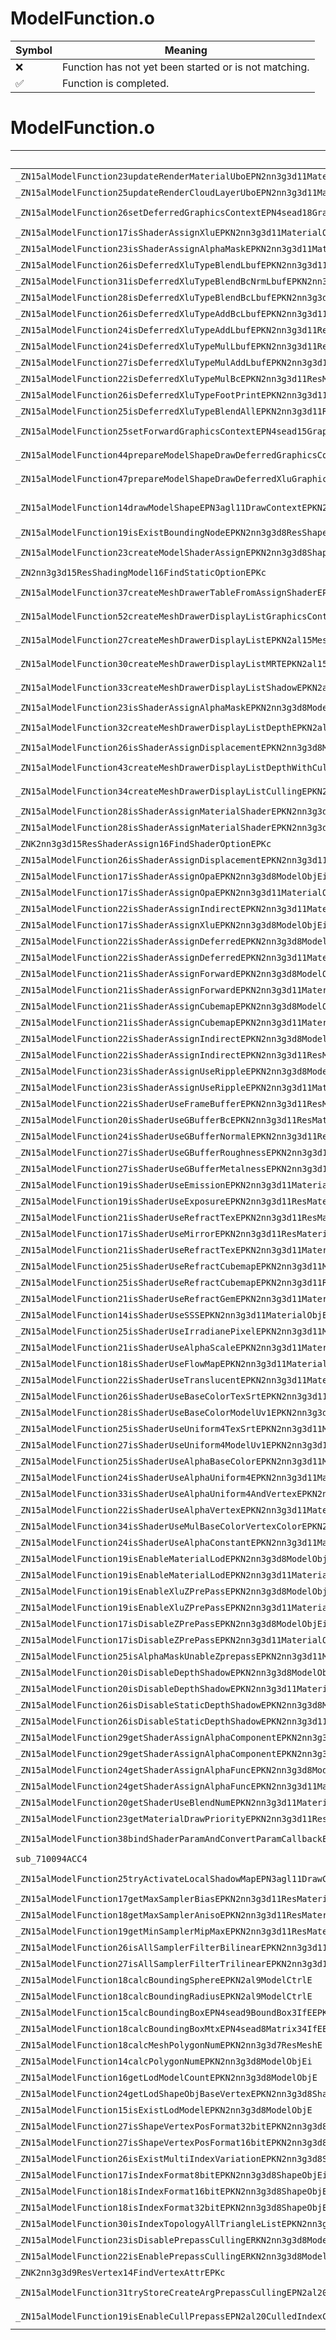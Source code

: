 # ModelFunction.o
| Symbol | Meaning 
| ------------- | ------------- 
| :x: | Function has not yet been started or is not matching. 
| :white_check_mark: | Function is completed. 


# ModelFunction.o
| Symbol (Mangled) | Symbol (Demangled) | Decompiled? |
| ------------- |  ------------- | ------------- |
| `_ZN15alModelFunction23updateRenderMaterialUboEPN2nn3g3d11MaterialObjE` | `alModelFunction::updateRenderMaterialUbo(nn::g3d::MaterialObj *)` | :white_check_mark: |
| `_ZN15alModelFunction25updateRenderCloudLayerUboEPN2nn3g3d11MaterialObjE` | `alModelFunction::updateRenderCloudLayerUbo(nn::g3d::MaterialObj *)` | :white_check_mark: |
| `_ZN15alModelFunction26setDeferredGraphicsContextEPN4sead18GraphicsContextMRTEPKN2nn3g3d11MaterialObjERKN2al23GraphicsContextDrawInfoE` | `alModelFunction::setDeferredGraphicsContext(sead::GraphicsContextMRT *,nn::g3d::MaterialObj const*,al::GraphicsContextDrawInfo const&)` | :white_check_mark: |
| `_ZN15alModelFunction17isShaderAssignXluEPKN2nn3g3d11MaterialObjE` | `alModelFunction::isShaderAssignXlu(nn::g3d::MaterialObj const*)` | :white_check_mark: |
| `_ZN15alModelFunction23isShaderAssignAlphaMaskEPKN2nn3g3d11MaterialObjE` | `alModelFunction::isShaderAssignAlphaMask(nn::g3d::MaterialObj const*)` | :white_check_mark: |
| `_ZN15alModelFunction26isDeferredXluTypeBlendLbufEPKN2nn3g3d11ResMaterialE` | `alModelFunction::isDeferredXluTypeBlendLbuf(nn::g3d::ResMaterial const*)` | :white_check_mark: |
| `_ZN15alModelFunction31isDeferredXluTypeBlendBcNrmLbufEPKN2nn3g3d11ResMaterialE` | `alModelFunction::isDeferredXluTypeBlendBcNrmLbuf(nn::g3d::ResMaterial const*)` | :white_check_mark: |
| `_ZN15alModelFunction28isDeferredXluTypeBlendBcLbufEPKN2nn3g3d11ResMaterialE` | `alModelFunction::isDeferredXluTypeBlendBcLbuf(nn::g3d::ResMaterial const*)` | :white_check_mark: |
| `_ZN15alModelFunction26isDeferredXluTypeAddBcLbufEPKN2nn3g3d11ResMaterialE` | `alModelFunction::isDeferredXluTypeAddBcLbuf(nn::g3d::ResMaterial const*)` | :white_check_mark: |
| `_ZN15alModelFunction24isDeferredXluTypeAddLbufEPKN2nn3g3d11ResMaterialE` | `alModelFunction::isDeferredXluTypeAddLbuf(nn::g3d::ResMaterial const*)` | :white_check_mark: |
| `_ZN15alModelFunction24isDeferredXluTypeMulLbufEPKN2nn3g3d11ResMaterialE` | `alModelFunction::isDeferredXluTypeMulLbuf(nn::g3d::ResMaterial const*)` | :white_check_mark: |
| `_ZN15alModelFunction27isDeferredXluTypeMulAddLbufEPKN2nn3g3d11ResMaterialE` | `alModelFunction::isDeferredXluTypeMulAddLbuf(nn::g3d::ResMaterial const*)` | :white_check_mark: |
| `_ZN15alModelFunction22isDeferredXluTypeMulBcEPKN2nn3g3d11ResMaterialE` | `alModelFunction::isDeferredXluTypeMulBc(nn::g3d::ResMaterial const*)` | :white_check_mark: |
| `_ZN15alModelFunction26isDeferredXluTypeFootPrintEPKN2nn3g3d11ResMaterialE` | `alModelFunction::isDeferredXluTypeFootPrint(nn::g3d::ResMaterial const*)` | :white_check_mark: |
| `_ZN15alModelFunction25isDeferredXluTypeBlendAllEPKN2nn3g3d11ResMaterialE` | `alModelFunction::isDeferredXluTypeBlendAll(nn::g3d::ResMaterial const*)` | :white_check_mark: |
| `_ZN15alModelFunction25setForwardGraphicsContextEPN4sead15GraphicsContextEPKN2nn3g3d11MaterialObjERKN2al23GraphicsContextDrawInfoE` | `alModelFunction::setForwardGraphicsContext(sead::GraphicsContext *,nn::g3d::MaterialObj const*,al::GraphicsContextDrawInfo const&)` | :white_check_mark: |
| `_ZN15alModelFunction44prepareModelShapeDrawDeferredGraphicsContextEPN3agl11DrawContextEPKN2al9ModelCtrlEi` | `alModelFunction::prepareModelShapeDrawDeferredGraphicsContext(agl::DrawContext *,al::ModelCtrl const*,int)` | :white_check_mark: |
| `_ZN15alModelFunction47prepareModelShapeDrawDeferredXluGraphicsContextEPN3agl11DrawContextEPKN2al9ModelCtrlEiNS3_15DeferredXluTypeEb` | `alModelFunction::prepareModelShapeDrawDeferredXluGraphicsContext(agl::DrawContext *,al::ModelCtrl const*,int,al::DeferredXluType,bool)` | :white_check_mark: |
| `_ZN15alModelFunction14drawModelShapeEPN3agl11DrawContextEPKN2nn3g3d11SkeletonObjEPKNS4_11MaterialObjEPKNS4_8ShapeObjEPKNS4_15ShadingModelObjEPKN2al17ModelShaderAssignEPKNS4_10ViewVolumeEii` | `alModelFunction::drawModelShape(agl::DrawContext *,nn::g3d::SkeletonObj const*,nn::g3d::MaterialObj const*,nn::g3d::ShapeObj const*,nn::g3d::ShadingModelObj const*,al::ModelShaderAssign const*,nn::g3d::ViewVolume const*,int,int)` | :white_check_mark: |
| `_ZN15alModelFunction19isExistBoundingNodeEPKN2nn3g3d8ResShapeE` | `alModelFunction::isExistBoundingNode(nn::g3d::ResShape const*)` | :white_check_mark: |
| `_ZN15alModelFunction23createModelShaderAssignEPKN2nn3g3d8ShapeObjEPKNS1_11MaterialObjEPNS1_15ResShadingModelEiPKPKcSD_` | `alModelFunction::createModelShaderAssign(nn::g3d::ShapeObj const*,nn::g3d::MaterialObj const*,nn::g3d::ResShadingModel *,int,char const* const*,char const* const*)` | :white_check_mark: |
| `_ZN2nn3g3d15ResShadingModel16FindStaticOptionEPKc` | `nn::g3d::ResShadingModel::FindStaticOption(char const*)` | :white_check_mark: |
| `_ZN15alModelFunction37createMeshDrawerTableFromAssignShaderEPKN2al18GraphicsSystemInfoEPNS0_9ModelCtrlEi` | `alModelFunction::createMeshDrawerTableFromAssignShader(al::GraphicsSystemInfo const*,al::ModelCtrl *,int)` | :white_check_mark: |
| `_ZN15alModelFunction52createMeshDrawerDisplayListGraphicsContextInvalidateEPKN2al15MeshDrawerTableEPKNS0_11ModelKeeperEPN4sead4HeapE` | `alModelFunction::createMeshDrawerDisplayListGraphicsContextInvalidate(al::MeshDrawerTable const*,al::ModelKeeper const*,sead::Heap *)` | :white_check_mark: |
| `_ZN15alModelFunction27createMeshDrawerDisplayListEPKN2al15MeshDrawerTableEPKNS0_11ModelKeeperEPN4sead4HeapE` | `alModelFunction::createMeshDrawerDisplayList(al::MeshDrawerTable const*,al::ModelKeeper const*,sead::Heap *)` | :white_check_mark: |
| `_ZN15alModelFunction30createMeshDrawerDisplayListMRTEPKN2al15MeshDrawerTableEPKNS0_11ModelKeeperEPN4sead4HeapE` | `alModelFunction::createMeshDrawerDisplayListMRT(al::MeshDrawerTable const*,al::ModelKeeper const*,sead::Heap *)` | :white_check_mark: |
| `_ZN15alModelFunction33createMeshDrawerDisplayListShadowEPKN2al15MeshDrawerTableEPKNS0_11ModelKeeperEPN4sead4HeapE` | `alModelFunction::createMeshDrawerDisplayListShadow(al::MeshDrawerTable const*,al::ModelKeeper const*,sead::Heap *)` | :white_check_mark: |
| `_ZN15alModelFunction23isShaderAssignAlphaMaskEPKN2nn3g3d8ModelObjEi` | `alModelFunction::isShaderAssignAlphaMask(nn::g3d::ModelObj const*,int)` | :white_check_mark: |
| `_ZN15alModelFunction32createMeshDrawerDisplayListDepthEPKN2al15MeshDrawerTableEPKNS0_11ModelKeeperEbPN4sead4HeapE` | `alModelFunction::createMeshDrawerDisplayListDepth(al::MeshDrawerTable const*,al::ModelKeeper const*,bool,sead::Heap *)` | :white_check_mark: |
| `_ZN15alModelFunction26isShaderAssignDisplacementEPKN2nn3g3d8ModelObjEi` | `alModelFunction::isShaderAssignDisplacement(nn::g3d::ModelObj const*,int)` | :white_check_mark: |
| `_ZN15alModelFunction43createMeshDrawerDisplayListDepthWithCullingEPKN2al15MeshDrawerTableEPKNS0_11ModelKeeperEbPN4sead4HeapE` | `alModelFunction::createMeshDrawerDisplayListDepthWithCulling(al::MeshDrawerTable const*,al::ModelKeeper const*,bool,sead::Heap *)` | :white_check_mark: |
| `_ZN15alModelFunction34createMeshDrawerDisplayListCullingEPKN2al15MeshDrawerTableEPKNS0_11ModelKeeperEPN4sead4HeapE` | `alModelFunction::createMeshDrawerDisplayListCulling(al::MeshDrawerTable const*,al::ModelKeeper const*,sead::Heap *)` | :white_check_mark: |
| `_ZN15alModelFunction28isShaderAssignMaterialShaderEPKN2nn3g3d8ModelObjEi` | `alModelFunction::isShaderAssignMaterialShader(nn::g3d::ModelObj const*,int)` | :white_check_mark: |
| `_ZN15alModelFunction28isShaderAssignMaterialShaderEPKN2nn3g3d11MaterialObjE` | `alModelFunction::isShaderAssignMaterialShader(nn::g3d::MaterialObj const*)` | :white_check_mark: |
| `_ZNK2nn3g3d15ResShaderAssign16FindShaderOptionEPKc` | `nn::g3d::ResShaderAssign::FindShaderOption(char const*)const` | :white_check_mark: |
| `_ZN15alModelFunction26isShaderAssignDisplacementEPKN2nn3g3d11MaterialObjE` | `alModelFunction::isShaderAssignDisplacement(nn::g3d::MaterialObj const*)` | :white_check_mark: |
| `_ZN15alModelFunction17isShaderAssignOpaEPKN2nn3g3d8ModelObjEi` | `alModelFunction::isShaderAssignOpa(nn::g3d::ModelObj const*,int)` | :white_check_mark: |
| `_ZN15alModelFunction17isShaderAssignOpaEPKN2nn3g3d11MaterialObjE` | `alModelFunction::isShaderAssignOpa(nn::g3d::MaterialObj const*)` | :white_check_mark: |
| `_ZN15alModelFunction22isShaderAssignIndirectEPKN2nn3g3d11MaterialObjE` | `alModelFunction::isShaderAssignIndirect(nn::g3d::MaterialObj const*)` | :white_check_mark: |
| `_ZN15alModelFunction17isShaderAssignXluEPKN2nn3g3d8ModelObjEi` | `alModelFunction::isShaderAssignXlu(nn::g3d::ModelObj const*,int)` | :white_check_mark: |
| `_ZN15alModelFunction22isShaderAssignDeferredEPKN2nn3g3d8ModelObjEi` | `alModelFunction::isShaderAssignDeferred(nn::g3d::ModelObj const*,int)` | :white_check_mark: |
| `_ZN15alModelFunction22isShaderAssignDeferredEPKN2nn3g3d11MaterialObjE` | `alModelFunction::isShaderAssignDeferred(nn::g3d::MaterialObj const*)` | :white_check_mark: |
| `_ZN15alModelFunction21isShaderAssignForwardEPKN2nn3g3d8ModelObjEi` | `alModelFunction::isShaderAssignForward(nn::g3d::ModelObj const*,int)` | :white_check_mark: |
| `_ZN15alModelFunction21isShaderAssignForwardEPKN2nn3g3d11MaterialObjE` | `alModelFunction::isShaderAssignForward(nn::g3d::MaterialObj const*)` | :white_check_mark: |
| `_ZN15alModelFunction21isShaderAssignCubemapEPKN2nn3g3d8ModelObjEi` | `alModelFunction::isShaderAssignCubemap(nn::g3d::ModelObj const*,int)` | :white_check_mark: |
| `_ZN15alModelFunction21isShaderAssignCubemapEPKN2nn3g3d11MaterialObjE` | `alModelFunction::isShaderAssignCubemap(nn::g3d::MaterialObj const*)` | :white_check_mark: |
| `_ZN15alModelFunction22isShaderAssignIndirectEPKN2nn3g3d8ModelObjEi` | `alModelFunction::isShaderAssignIndirect(nn::g3d::ModelObj const*,int)` | :white_check_mark: |
| `_ZN15alModelFunction22isShaderAssignIndirectEPKN2nn3g3d11ResMaterialE` | `alModelFunction::isShaderAssignIndirect(nn::g3d::ResMaterial const*)` | :white_check_mark: |
| `_ZN15alModelFunction23isShaderAssignUseRippleEPKN2nn3g3d8ModelObjEi` | `alModelFunction::isShaderAssignUseRipple(nn::g3d::ModelObj const*,int)` | :white_check_mark: |
| `_ZN15alModelFunction23isShaderAssignUseRippleEPKN2nn3g3d11MaterialObjE` | `alModelFunction::isShaderAssignUseRipple(nn::g3d::MaterialObj const*)` | :white_check_mark: |
| `_ZN15alModelFunction22isShaderUseFrameBufferEPKN2nn3g3d11ResMaterialE` | `alModelFunction::isShaderUseFrameBuffer(nn::g3d::ResMaterial const*)` | :white_check_mark: |
| `_ZN15alModelFunction20isShaderUseGBufferBcEPKN2nn3g3d11ResMaterialE` | `alModelFunction::isShaderUseGBufferBc(nn::g3d::ResMaterial const*)` | :white_check_mark: |
| `_ZN15alModelFunction24isShaderUseGBufferNormalEPKN2nn3g3d11ResMaterialE` | `alModelFunction::isShaderUseGBufferNormal(nn::g3d::ResMaterial const*)` | :white_check_mark: |
| `_ZN15alModelFunction27isShaderUseGBufferRoughnessEPKN2nn3g3d11ResMaterialE` | `alModelFunction::isShaderUseGBufferRoughness(nn::g3d::ResMaterial const*)` | :white_check_mark: |
| `_ZN15alModelFunction27isShaderUseGBufferMetalnessEPKN2nn3g3d11ResMaterialE` | `alModelFunction::isShaderUseGBufferMetalness(nn::g3d::ResMaterial const*)` | :white_check_mark: |
| `_ZN15alModelFunction19isShaderUseEmissionEPKN2nn3g3d11MaterialObjE` | `alModelFunction::isShaderUseEmission(nn::g3d::MaterialObj const*)` | :white_check_mark: |
| `_ZN15alModelFunction19isShaderUseExposureEPKN2nn3g3d11ResMaterialE` | `alModelFunction::isShaderUseExposure(nn::g3d::ResMaterial const*)` | :white_check_mark: |
| `_ZN15alModelFunction21isShaderUseRefractTexEPKN2nn3g3d11ResMaterialE` | `alModelFunction::isShaderUseRefractTex(nn::g3d::ResMaterial const*)` | :white_check_mark: |
| `_ZN15alModelFunction17isShaderUseMirrorEPKN2nn3g3d11ResMaterialE` | `alModelFunction::isShaderUseMirror(nn::g3d::ResMaterial const*)` | :white_check_mark: |
| `_ZN15alModelFunction21isShaderUseRefractTexEPKN2nn3g3d11MaterialObjE` | `alModelFunction::isShaderUseRefractTex(nn::g3d::MaterialObj const*)` | :white_check_mark: |
| `_ZN15alModelFunction25isShaderUseRefractCubemapEPKN2nn3g3d11MaterialObjE` | `alModelFunction::isShaderUseRefractCubemap(nn::g3d::MaterialObj const*)` | :white_check_mark: |
| `_ZN15alModelFunction25isShaderUseRefractCubemapEPKN2nn3g3d11ResMaterialE` | `alModelFunction::isShaderUseRefractCubemap(nn::g3d::ResMaterial const*)` | :white_check_mark: |
| `_ZN15alModelFunction21isShaderUseRefractGemEPKN2nn3g3d11MaterialObjE` | `alModelFunction::isShaderUseRefractGem(nn::g3d::MaterialObj const*)` | :white_check_mark: |
| `_ZN15alModelFunction14isShaderUseSSSEPKN2nn3g3d11MaterialObjE` | `alModelFunction::isShaderUseSSS(nn::g3d::MaterialObj const*)` | :white_check_mark: |
| `_ZN15alModelFunction25isShaderUseIrradianePixelEPKN2nn3g3d11MaterialObjE` | `alModelFunction::isShaderUseIrradianePixel(nn::g3d::MaterialObj const*)` | :white_check_mark: |
| `_ZN15alModelFunction21isShaderUseAlphaScaleEPKN2nn3g3d11MaterialObjE` | `alModelFunction::isShaderUseAlphaScale(nn::g3d::MaterialObj const*)` | :white_check_mark: |
| `_ZN15alModelFunction18isShaderUseFlowMapEPKN2nn3g3d11MaterialObjE` | `alModelFunction::isShaderUseFlowMap(nn::g3d::MaterialObj const*)` | :white_check_mark: |
| `_ZN15alModelFunction22isShaderUseTranslucentEPKN2nn3g3d11MaterialObjE` | `alModelFunction::isShaderUseTranslucent(nn::g3d::MaterialObj const*)` | :white_check_mark: |
| `_ZN15alModelFunction26isShaderUseBaseColorTexSrtEPKN2nn3g3d11MaterialObjE` | `alModelFunction::isShaderUseBaseColorTexSrt(nn::g3d::MaterialObj const*)` | :white_check_mark: |
| `_ZN15alModelFunction28isShaderUseBaseColorModelUv1EPKN2nn3g3d11MaterialObjE` | `alModelFunction::isShaderUseBaseColorModelUv1(nn::g3d::MaterialObj const*)` | :white_check_mark: |
| `_ZN15alModelFunction25isShaderUseUniform4TexSrtEPKN2nn3g3d11MaterialObjE` | `alModelFunction::isShaderUseUniform4TexSrt(nn::g3d::MaterialObj const*)` | :white_check_mark: |
| `_ZN15alModelFunction27isShaderUseUniform4ModelUv1EPKN2nn3g3d11MaterialObjE` | `alModelFunction::isShaderUseUniform4ModelUv1(nn::g3d::MaterialObj const*)` | :white_check_mark: |
| `_ZN15alModelFunction25isShaderUseAlphaBaseColorEPKN2nn3g3d11MaterialObjE` | `alModelFunction::isShaderUseAlphaBaseColor(nn::g3d::MaterialObj const*)` | :white_check_mark: |
| `_ZN15alModelFunction24isShaderUseAlphaUniform4EPKN2nn3g3d11MaterialObjE` | `alModelFunction::isShaderUseAlphaUniform4(nn::g3d::MaterialObj const*)` | :white_check_mark: |
| `_ZN15alModelFunction33isShaderUseAlphaUniform4AndVertexEPKN2nn3g3d11MaterialObjE` | `alModelFunction::isShaderUseAlphaUniform4AndVertex(nn::g3d::MaterialObj const*)` | :white_check_mark: |
| `_ZN15alModelFunction22isShaderUseAlphaVertexEPKN2nn3g3d11MaterialObjE` | `alModelFunction::isShaderUseAlphaVertex(nn::g3d::MaterialObj const*)` | :white_check_mark: |
| `_ZN15alModelFunction34isShaderUseMulBaseColorVertexColorEPKN2nn3g3d11MaterialObjE` | `alModelFunction::isShaderUseMulBaseColorVertexColor(nn::g3d::MaterialObj const*)` | :white_check_mark: |
| `_ZN15alModelFunction24isShaderUseAlphaConstantEPKN2nn3g3d11MaterialObjE` | `alModelFunction::isShaderUseAlphaConstant(nn::g3d::MaterialObj const*)` | :white_check_mark: |
| `_ZN15alModelFunction19isEnableMaterialLodEPKN2nn3g3d8ModelObjEi` | `alModelFunction::isEnableMaterialLod(nn::g3d::ModelObj const*,int)` | :white_check_mark: |
| `_ZN15alModelFunction19isEnableMaterialLodEPKN2nn3g3d11MaterialObjE` | `alModelFunction::isEnableMaterialLod(nn::g3d::MaterialObj const*)` | :white_check_mark: |
| `_ZN15alModelFunction19isEnableXluZPrePassEPKN2nn3g3d8ModelObjEi` | `alModelFunction::isEnableXluZPrePass(nn::g3d::ModelObj const*,int)` | :white_check_mark: |
| `_ZN15alModelFunction19isEnableXluZPrePassEPKN2nn3g3d11MaterialObjE` | `alModelFunction::isEnableXluZPrePass(nn::g3d::MaterialObj const*)` | :white_check_mark: |
| `_ZN15alModelFunction17isDisableZPrePassEPKN2nn3g3d8ModelObjEi` | `alModelFunction::isDisableZPrePass(nn::g3d::ModelObj const*,int)` | :white_check_mark: |
| `_ZN15alModelFunction17isDisableZPrePassEPKN2nn3g3d11MaterialObjE` | `alModelFunction::isDisableZPrePass(nn::g3d::MaterialObj const*)` | :white_check_mark: |
| `_ZN15alModelFunction25isAlphaMaskUnableZprepassEPKN2nn3g3d11MaterialObjE` | `alModelFunction::isAlphaMaskUnableZprepass(nn::g3d::MaterialObj const*)` | :white_check_mark: |
| `_ZN15alModelFunction20isDisableDepthShadowEPKN2nn3g3d8ModelObjEi` | `alModelFunction::isDisableDepthShadow(nn::g3d::ModelObj const*,int)` | :white_check_mark: |
| `_ZN15alModelFunction20isDisableDepthShadowEPKN2nn3g3d11MaterialObjE` | `alModelFunction::isDisableDepthShadow(nn::g3d::MaterialObj const*)` | :white_check_mark: |
| `_ZN15alModelFunction26isDisableStaticDepthShadowEPKN2nn3g3d8ModelObjEi` | `alModelFunction::isDisableStaticDepthShadow(nn::g3d::ModelObj const*,int)` | :white_check_mark: |
| `_ZN15alModelFunction26isDisableStaticDepthShadowEPKN2nn3g3d11MaterialObjE` | `alModelFunction::isDisableStaticDepthShadow(nn::g3d::MaterialObj const*)` | :white_check_mark: |
| `_ZN15alModelFunction29getShaderAssignAlphaComponentEPKN2nn3g3d8ModelObjEi` | `alModelFunction::getShaderAssignAlphaComponent(nn::g3d::ModelObj const*,int)` | :white_check_mark: |
| `_ZN15alModelFunction29getShaderAssignAlphaComponentEPKN2nn3g3d11MaterialObjE` | `alModelFunction::getShaderAssignAlphaComponent(nn::g3d::MaterialObj const*)` | :white_check_mark: |
| `_ZN15alModelFunction24getShaderAssignAlphaFuncEPKN2nn3g3d8ModelObjEi` | `alModelFunction::getShaderAssignAlphaFunc(nn::g3d::ModelObj const*,int)` | :white_check_mark: |
| `_ZN15alModelFunction24getShaderAssignAlphaFuncEPKN2nn3g3d11MaterialObjE` | `alModelFunction::getShaderAssignAlphaFunc(nn::g3d::MaterialObj const*)` | :white_check_mark: |
| `_ZN15alModelFunction20getShaderUseBlendNumEPKN2nn3g3d11MaterialObjE` | `alModelFunction::getShaderUseBlendNum(nn::g3d::MaterialObj const*)` | :white_check_mark: |
| `_ZN15alModelFunction23getMaterialDrawPriorityEPKN2nn3g3d11ResMaterialE` | `alModelFunction::getMaterialDrawPriority(nn::g3d::ResMaterial const*)` | :white_check_mark: |
| `_ZN15alModelFunction38bindShaderParamAndConvertParamCallbackEPN2nn3g3d8ResModelEPKN2al12ShaderHolderE` | `alModelFunction::bindShaderParamAndConvertParamCallback(nn::g3d::ResModel *,al::ShaderHolder const*)` | :white_check_mark: |
| `sub_710094ACC4` | `` | :white_check_mark: |
| `_ZN15alModelFunction25tryActivateLocalShadowMapEPN3agl11DrawContextEPN2al19ModelAdditionalInfoEPKNS3_9ModelCtrlE` | `alModelFunction::tryActivateLocalShadowMap(agl::DrawContext *,al::ModelAdditionalInfo *,al::ModelCtrl const*)` | :white_check_mark: |
| `_ZN15alModelFunction17getMaxSamplerBiasEPKN2nn3g3d11ResMaterialE` | `alModelFunction::getMaxSamplerBias(nn::g3d::ResMaterial const*)` | :white_check_mark: |
| `_ZN15alModelFunction18getMaxSamplerAnisoEPKN2nn3g3d11ResMaterialE` | `alModelFunction::getMaxSamplerAniso(nn::g3d::ResMaterial const*)` | :white_check_mark: |
| `_ZN15alModelFunction19getMinSamplerMipMaxEPKN2nn3g3d11ResMaterialE` | `alModelFunction::getMinSamplerMipMax(nn::g3d::ResMaterial const*)` | :white_check_mark: |
| `_ZN15alModelFunction26isAllSamplerFilterBilinearEPKN2nn3g3d11ResMaterialE` | `alModelFunction::isAllSamplerFilterBilinear(nn::g3d::ResMaterial const*)` | :white_check_mark: |
| `_ZN15alModelFunction27isAllSamplerFilterTrilinearEPKN2nn3g3d11ResMaterialE` | `alModelFunction::isAllSamplerFilterTrilinear(nn::g3d::ResMaterial const*)` | :white_check_mark: |
| `_ZN15alModelFunction18calcBoundingSphereEPKN2al9ModelCtrlE` | `alModelFunction::calcBoundingSphere(al::ModelCtrl const*)` | :white_check_mark: |
| `_ZN15alModelFunction18calcBoundingRadiusEPKN2al9ModelCtrlE` | `alModelFunction::calcBoundingRadius(al::ModelCtrl const*)` | :white_check_mark: |
| `_ZN15alModelFunction15calcBoundingBoxEPN4sead9BoundBox3IfEEPKN2al9ModelCtrlE` | `alModelFunction::calcBoundingBox(sead::BoundBox3<float> *,al::ModelCtrl const*)` | :white_check_mark: |
| `_ZN15alModelFunction18calcBoundingBoxMtxEPN4sead8Matrix34IfEEPKN2al9ModelCtrlE` | `alModelFunction::calcBoundingBoxMtx(sead::Matrix34<float> *,al::ModelCtrl const*)` | :white_check_mark: |
| `_ZN15alModelFunction18calcMeshPolygonNumEPKN2nn3g3d7ResMeshE` | `alModelFunction::calcMeshPolygonNum(nn::g3d::ResMesh const*)` | :white_check_mark: |
| `_ZN15alModelFunction14calcPolygonNumEPKN2nn3g3d8ModelObjEi` | `alModelFunction::calcPolygonNum(nn::g3d::ModelObj const*,int)` | :white_check_mark: |
| `_ZN15alModelFunction16getLodModelCountEPKN2nn3g3d8ModelObjE` | `alModelFunction::getLodModelCount(nn::g3d::ModelObj const*)` | :white_check_mark: |
| `_ZN15alModelFunction24getLodShapeObjBaseVertexEPKN2nn3g3d8ShapeObjEi` | `alModelFunction::getLodShapeObjBaseVertex(nn::g3d::ShapeObj const*,int)` | :white_check_mark: |
| `_ZN15alModelFunction15isExistLodModelEPKN2nn3g3d8ModelObjE` | `alModelFunction::isExistLodModel(nn::g3d::ModelObj const*)` | :white_check_mark: |
| `_ZN15alModelFunction27isShapeVertexPosFormat32bitEPKN2nn3g3d8ShapeObjE` | `alModelFunction::isShapeVertexPosFormat32bit(nn::g3d::ShapeObj const*)` | :white_check_mark: |
| `_ZN15alModelFunction27isShapeVertexPosFormat16bitEPKN2nn3g3d8ShapeObjE` | `alModelFunction::isShapeVertexPosFormat16bit(nn::g3d::ShapeObj const*)` | :white_check_mark: |
| `_ZN15alModelFunction26isExistMultiIndexVariationEPKN2nn3g3d8ShapeObjE` | `alModelFunction::isExistMultiIndexVariation(nn::g3d::ShapeObj const*)` | :white_check_mark: |
| `_ZN15alModelFunction17isIndexFormat8bitEPKN2nn3g3d8ShapeObjEi` | `alModelFunction::isIndexFormat8bit(nn::g3d::ShapeObj const*,int)` | :white_check_mark: |
| `_ZN15alModelFunction18isIndexFormat16bitEPKN2nn3g3d8ShapeObjEi` | `alModelFunction::isIndexFormat16bit(nn::g3d::ShapeObj const*,int)` | :white_check_mark: |
| `_ZN15alModelFunction18isIndexFormat32bitEPKN2nn3g3d8ShapeObjEi` | `alModelFunction::isIndexFormat32bit(nn::g3d::ShapeObj const*,int)` | :white_check_mark: |
| `_ZN15alModelFunction30isIndexTopologyAllTriangleListEPKN2nn3g3d8ShapeObjE` | `alModelFunction::isIndexTopologyAllTriangleList(nn::g3d::ShapeObj const*)` | :white_check_mark: |
| `_ZN15alModelFunction23isDisablePrepassCullingERKN2nn3g3d8ModelObjE` | `alModelFunction::isDisablePrepassCulling(nn::g3d::ModelObj const&)` | :white_check_mark: |
| `_ZN15alModelFunction22isEnablePrepassCullingERKN2nn3g3d8ModelObjEi` | `alModelFunction::isEnablePrepassCulling(nn::g3d::ModelObj const&,int)` | :white_check_mark: |
| `_ZNK2nn3g3d9ResVertex14FindVertexAttrEPKc` | `nn::g3d::ResVertex::FindVertexAttr(char const*)const` | :white_check_mark: |
| `_ZN15alModelFunction31tryStoreCreateArgPrepassCullingEPN2al20CulledIndexCreateArgERKN2nn3g3d8ModelObjEi` | `alModelFunction::tryStoreCreateArgPrepassCulling(al::CulledIndexCreateArg *,nn::g3d::ModelObj const&,int)` | :white_check_mark: |
| `_ZN15alModelFunction19isEnableCullPrepassEPN2al20CulledIndexCreateArgERKN2nn3g3d8ModelObjEii` | `alModelFunction::isEnableCullPrepass(al::CulledIndexCreateArg *,nn::g3d::ModelObj const&,int,int)` | :white_check_mark: |

